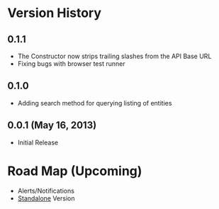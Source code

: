 # Version History

## 0.1.1
 * The Constructor now strips trailing slashes from the API Base URL
 * Fixing bugs with browser test runner

## 0.1.0
 * Adding search method for querying listing of entities

## 0.0.1 (May 16, 2013)
 * Initial Release


# Road Map (Upcoming)

 * Alerts/Notifications
 * [Standalone](https://github.com/component/component/wiki/F.A.Q#can-i-use-components-without-component1) Version
